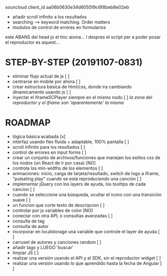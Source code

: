 souncloud client_id aa06b0630e34d6055f9c6f8beb8e02eb
<!-- spotify client_id ae3bb8661bc34a04bfb00e0e6d2aa42b -->

<!-- Web Playback SDK access token:
BQDG-y-Ddn1ySi9eJ5ph6p-ulIS_KBTEPkqnMYT9kEZ9H4tqx8WEgyigyJA7s9Y3Qm2-SQXJCVFmyC0DdsFylkYAtGLGTn0D2etTzEIEkpjznVlT-mDR6Q8J4WSB7tbGvDdy2TqvckhyNK4-HBs6xuKY_eaRLRsXVyxs-w -->



<!-- - añadir un generador de tokens de spotify para facilitar el uso de la webapp -->
- añadir scroll infinito a los resultados
- searching --> keyword matching. Order matters
- modulos de control de errores en formularios


<base href="http://127.0.0.1:5500/">
este ABANS del head
jo el tinc aixina...
<link rel="stylesheet" href="./css/styles.css">
   <base href="http://127.0.0.1:5500/">
</head>
I despres el script per a poder posar el reproductor es aquest...
<script src="https://w.soundcloud.com/player/api.js"></script>




# STEP-BY-STEP (20191107-0831)
   - eliminar flujo actual de js [ ]
   - centrarse en mobile por ahora [ ]
   - crear estructura básica de html/css, donde ira cambiando dinamicamente usando js [ ]
   - inyectar el iframeSCPlayer siempre en el mismo nodo [ ]
      *la zona del reproductor y el iframe son 'aparentemente' la misma*

# ROADMAP
   - lógica básica acabada [x]
   - interfaz usando flex fluida + adaptable, 100% pantalla [ ]
   - scroll infinito para los resultados [ ]
   - control de errores en input forms [ ]
   - crear un conjunto de archivos/funciones que manejen los estilos css de los nodos (un React de ir por casa) [NO]
   - controla los min-widths de los elementos [ ]
   - animaciones: inicio, carga de tarjeta/resultado, switch de logo a iframe, "pulsating play" cuando se está reproduciendo una canción [ ]
   - implementar jQuery con los layers de ayuda, los tooltips de cada cancion [ ]
   - cuando se seleccione una búsqueda, ocultar el icono con una transición suave [ ]
   - un funcion que corte texto de descripcion [ ]
   - controlar por js variables de color [NO]
   - conectar con otra API, o consultas avanzadas [ ]
   - consulta de tag
   - consulta de autor
   - incorporar en localstorage una variable que controle el layer de ayuda [ ]
   - carrusel de autores y canciones random [ ]
   - añadir tags y LUEGO 'buscar'
   - limpiar JS [ ]
   - realizar una versión usando el API y el SDK, sin el reproductor widget [ ]
   - realizar una versión usando lo que aprendido hasta la fecha de Angular [ ]

